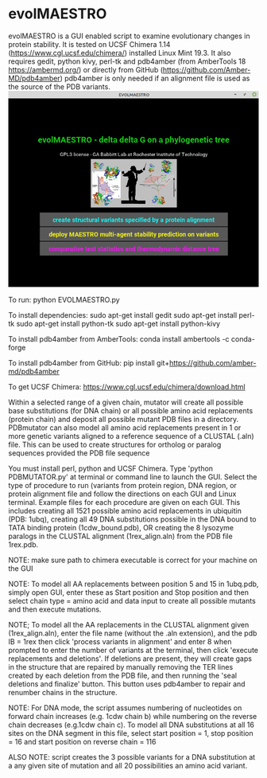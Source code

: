 # evolMAESTRO

evolMAESTRO is a GUI enabled script to examine evolutionary changes in protein stability. It is tested on UCSF Chimera 1.14 (https://www.cgl.ucsf.edu/chimera/) installed Linux Mint 19.3. It also requires gedit, python kivy, perl-tk and pdb4amber (from AmberTools 18  https://ambermd.org/) or directly from GitHub (https://github.com/Amber-MD/pdb4amber) pdb4amber is only needed if an alignment file is used as the source of the PDB variants. 
![image](/maestroGUI.png)

To run:
python EVOLMAESTRO.py

To install dependencies:
sudo apt-get install gedit
sudo apt-get install perl-tk
sudo apt-get install python-tk
sudo apt-get install python-kivy

To install pdb4amber from AmberTools:
conda install ambertools -c conda-forge

To install pdb4amber from GitHub:
pip install git+https://github.com/amber-md/pdb4amber

To get UCSF Chimera:
https://www.cgl.ucsf.edu/chimera/download.html

Within a selected range of a given chain, mutator will create all possible base substitutions (for DNA chain) or all possible 
amino acid replacements (protein chain) and deposit all possible mutant PDB files in a directory. PDBmutator can also model all amino acid replacements present in 1 or more genetic variants aligned to a reference sequence of a CLUSTAL (.aln) file. This can be used to create structures for ortholog or paralog sequences provided the PDB file sequence

You must install perl, python and UCSF Chimera.  Type 'python PDBMUTATOR.py' at terminal or command line to launch the GUI. Select the type of procedure to run (variants from protein region, DNA region, or protein alignment file and follow the directions on each GUI and Linux terminal. Example files for each procedure are given on each GUI. This includes creating all 1521 possible amino acid replacements in ubiquitin (PDB: 1ubq), creating all 49 DNA substitutions possible in the DNA bound to TATA binding protein (1cdw_bound.pdb), OR creating the 8 lysozyme paralogs in the CLUSTAL alignment (1rex_align.aln) from the PDB file 1rex.pdb.

NOTE: make sure path to chimera executable is correct for your machine on the GUI

NOTE: To model all AA replacements between position 5 and 15 in 1ubq.pdb, simply open GUI, enter these as Start position and Stop position and then select chain type = amino acid and data input to create all possible mutants and then execute mutations. 

NOTE; To model all the AA replacements in the CLUSTAL alignment given (1rex_align.aln), enter the file name (without the .aln extension), and the pdb IB = 1rex then click 'process variants in alignment' and enter 8 when prompted to enter the number of variants at the terminal, then click 'execute replacements and deletions'. If deletions are present, they will create gaps in the structure that are repaired by manually removing the TER lines created by each deletion from the PDB file, and then running the 'seal deletions and finalize' button. This button uses pdb4amber to repair and renumber chains in the structure. 

NOTE: For DNA mode, the script assumes numbering of nucleotides on forward chain increases (e.g. 1cdw chain b) while numbering on the reverse chain decreases (e.g.1cdw chain c).  To model all DNA substitutions at all 16 sites on the DNA segment in this file, select start position = 1, stop position = 16 and start position on reverse chain = 116

ALSO NOTE: script creates the 3 possible variants for a DNA substitution at a any given site of mutation and all 20 possibilities an amino acid variant. 
